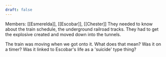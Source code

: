 ```yaml
---
draft: false
---
```

Members: [[Esmerelda]], [[Escobar]], [[Chester]]
They needed to know about the train schedule, the underground railroad tracks. They had to get the explosive created and moved down into the tunnels. 

The train was moving when we got onto it. What does that mean? Was it on a timer? Was it linked to Escobar's life as a 'suicide' type thing?
